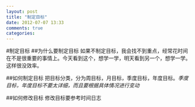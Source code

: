 ```yaml
---
layout: post 
title: "制定目标"
date: 2012-07-07 13:33
comments: true
categories:
---
```


#制定目标
##为什么要制定目标
如果不制定目标，我会找不到重点，经常花时间在不是很重要的事情上。今天看到这个，想学一学，明天看到另一个，想学一学。这样很没效率。

##如何制定目标
把目标分类，分为周目标，月目标，季度目标，年度目标。*季度目标，年度目标不要太详细，而且要根据具体情况进行变动*

##如何修改目标
修改目标要参考时间日志
